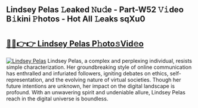## Lindsey Pelas 𝙻eaked 𝙽u𝚍e - Part-W52 𝚅𝚒deo B𝚒kini 𝙿hotos - Hot All 𝙻eaks sqXu0

# <h2><a href="http://ld1jcxr.urlbe.top/?page=Lindsey+Pelas">🔗🔗👉👉 Lindsey Pelas P𝚑oto𝚜Vid𝚎o</a></h2>

[![Lindsey Pelas](https://i.imgur.com/eBuTRDB.gif)](http://ld1jcxr.urlbe.top/?page=Lindsey+Pelas)
Lindsey Pelas, a complex and perplexing individual, resists simple characterization. Her groundbreaking style of online communication has enthralled and infuriated followers, igniting debates on ethics, self-representation, and the evolving nature of virtual societies. Though her future intentions are unknown, her impact on the digital landscape is profound. With an unwavering spirit and undeniable allure, Lindsey Pelas reach in the digital universe is boundless.
